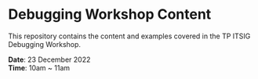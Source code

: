 # Debugging Workshop Content

This repository contains the content and examples covered in the TP ITSIG Debugging Workshop.

**Date**: 23 December 2022<br>
**Time**: 10am ~ 11am